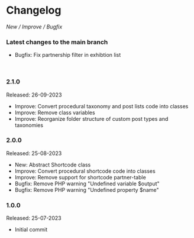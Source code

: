 # Changelog

_New / Improve / Bugfix_

### Latest changes to the main branch

- Bugfix: Fix partnership filter in exhibtion list 

<br>

### 2.1.0
Released: 26-09-2023

- Improve: Convert procedural taxonomy and post lists code into classes
- Improve: Remove class variables
- Improve: Reorganize folder structure of custom post types and taxonomies


### 2.0.0
Released: 25-08-2023

- New: Abstract Shortcode class
- Improve: Convert procedural shortcode code into classes
- Improve: Remove support for shortcode partner-table
- Bugfix: Remove PHP warning "Undefined variable $output"
- Bugfix: Remove PHP warning "Undefined property $name"


### 1.0.0
Released: 25-07-2023

- Initial commit
